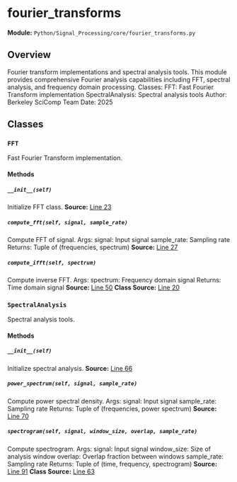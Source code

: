# fourier_transforms
**Module:** `Python/Signal_Processing/core/fourier_transforms.py`
## Overview
Fourier transform implementations and spectral analysis tools.
This module provides comprehensive Fourier analysis capabilities including
FFT, spectral analysis, and frequency domain processing.
Classes:
FFT: Fast Fourier Transform implementation
SpectralAnalysis: Spectral analysis tools
Author: Berkeley SciComp Team
Date: 2025
## Classes
### `FFT`
Fast Fourier Transform implementation.
#### Methods
##### `__init__(self)`
Initialize FFT class.
**Source:** [Line 23](Python/Signal_Processing/core/fourier_transforms.py#L23)
##### `compute_fft(self, signal, sample_rate)`
Compute FFT of signal.
Args:
signal: Input signal
sample_rate: Sampling rate
Returns:
Tuple of (frequencies, spectrum)
**Source:** [Line 27](Python/Signal_Processing/core/fourier_transforms.py#L27)
##### `compute_ifft(self, spectrum)`
Compute inverse FFT.
Args:
spectrum: Frequency domain signal
Returns:
Time domain signal
**Source:** [Line 50](Python/Signal_Processing/core/fourier_transforms.py#L50)
**Class Source:** [Line 20](Python/Signal_Processing/core/fourier_transforms.py#L20)
### `SpectralAnalysis`
Spectral analysis tools.
#### Methods
##### `__init__(self)`
Initialize spectral analysis.
**Source:** [Line 66](Python/Signal_Processing/core/fourier_transforms.py#L66)
##### `power_spectrum(self, signal, sample_rate)`
Compute power spectral density.
Args:
signal: Input signal
sample_rate: Sampling rate
Returns:
Tuple of (frequencies, power spectrum)
**Source:** [Line 70](Python/Signal_Processing/core/fourier_transforms.py#L70)
##### `spectrogram(self, signal, window_size, overlap, sample_rate)`
Compute spectrogram.
Args:
signal: Input signal
window_size: Size of analysis window
overlap: Overlap fraction between windows
sample_rate: Sampling rate
Returns:
Tuple of (time, frequency, spectrogram)
**Source:** [Line 91](Python/Signal_Processing/core/fourier_transforms.py#L91)
**Class Source:** [Line 63](Python/Signal_Processing/core/fourier_transforms.py#L63)
